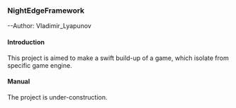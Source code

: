 ### NightEdgeFramework
--Author: Vladimir_Lyapunov

#### Introduction
This project is aimed to make a swift build-up of a game, which isolate from specific game engine.

#### Manual
<!-- Add .dll files to references. -->
The project is under-construction.